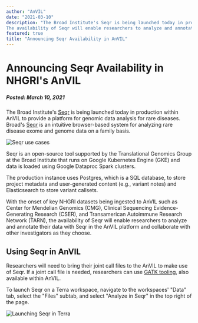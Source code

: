 ```yaml
---
author: "AnVIL"
date: "2021-03-10"
description: "The Broad Institute's Seqr is being launched today in production within AnVIL to provide a platform for genomic data analysis for rare diseases.
The availability of Seqr will enable researchers to analyze and annotate their data with seqr in the AnVIL platform as well as collaborate with other investigators as they choose."
featured: true
title: "Announcing Seqr Availability in AnVIL"
---
```


# Announcing Seqr Availability in NHGRI's AnVIL

##### Posted: March 10, 2021

The Broad Institute's [Seqr](https://seqr.broadinstitute.org/) is being launched today in production within AnVIL to provide a platform for genomic data analysis for rare diseases. Broad's [Seqr](https://seqr.broadinstitute.org/) is an intuitive browser-based system for analyzing rare disease exome and genome data on a family basis.

![Seqr use cases](./_images/seqr-screenshot.png)

Seqr is an open-source tool supported by the Translational Genomics Group at the Broad Institute that runs on Google Kubernetes Engine (GKE) and data is loaded using Google Dataproc Spark clusters.

The production instance uses Postgres, which is a SQL database, to store project metadata and user-generated content (e.g., variant notes) and Elasticsearch to store variant callsets.

With the onset of key NHGRI datasets being ingested to AnVIL such as Center for Mendelian Genomics (CMG), Clinical Sequencing Evidence-Generating Research (CSER), and Transamerican Autoimmune Research Network (TARN), the availability of Seqr will enable researchers to analyze and annotate their data with Seqr in the AnVIL platform and collaborate with other investigators as they choose.

## Using Seqr in AnVIL

Researchers will need to bring their joint call files to the AnVIL to make use of Seqr. 
If a joint call file is needed, researchers can use [GATK tooling](https://anvilproject.org/learn/anvil-mooc/use-case-gatk), also available within AnVIL.

To launch Seqr on a Terra workspace, navigate to the workspaces' "Data" tab, select the "Files" subtab, and select "Analyze in Seqr" in the top right of the page.

![Launching Seqr in Terra](./_images/seqr-in-terra.png)

